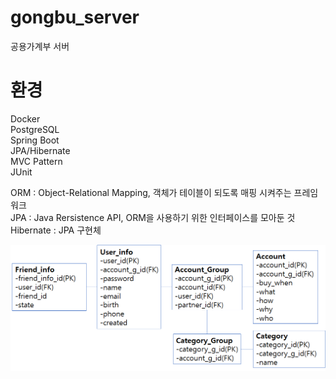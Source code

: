 # gongbu_server
공용가계부 서버

# 환경
Docker  
PostgreSQL  
Spring Boot  
JPA/Hibernate  
MVC Pattern  
JUnit  

ORM : Object-Relational Mapping, 객체가 테이블이 되도록 매핑 시켜주는 프레임워크  
JPA : Java Rersistence API, ORM을 사용하기 위한 인터페이스를 모아둔 것  
Hibernate : JPA 구현체  

![DB](./image/db.png)  
